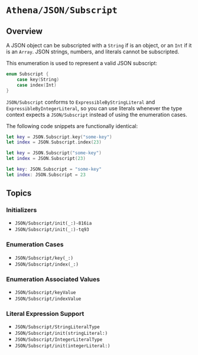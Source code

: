 # ``Athena/JSON/Subscript``

## Overview

A JSON object can be subscripted with a `String` if is an object, or an `Int` if it is an `Array`. JSON strings, numbers, and literals cannot be subscripted.

This enumeration is used to represent a valid JSON subscript:

```swift
enum Subscript {
    case key(String)
    case index(Int)
}
```

``JSON/Subscript`` conforms to `ExpressibleByStringLiteral` and `ExpressibleByIntegerLiteral`, so you can use literals whenever the type context expects a ``JSON/Subscript`` instead of using the enumeration cases.

The following code snippets are functionally identical:

```swift
let key = JSON.Subscript.key("some-key")
let index = JSON.Subscript.index(23)
```

```swift
let key = JSON.Subscript("some-key")
let index = JSON.Subscript(23)
```

```swift
let key: JSON.Subscript = "some-key"
let index: JSON.Subscript = 23
```

## Topics

### Initializers

- ``JSON/Subscript/init(_:)-816ia``
- ``JSON/Subscript/init(_:)-tq93``

### Enumeration Cases

- ``JSON/Subscript/key(_:)``
- ``JSON/Subscript/index(_:)``

### Enumeration Associated Values

- ``JSON/Subscript/keyValue``
- ``JSON/Subscript/indexValue``

### Literal Expression Support

- ``JSON/Subscript/StringLiteralType``
- ``JSON/Subscript/init(stringLiteral:)``
- ``JSON/Subscript/IntegerLiteralType``
- ``JSON/Subscript/init(integerLiteral:)``
